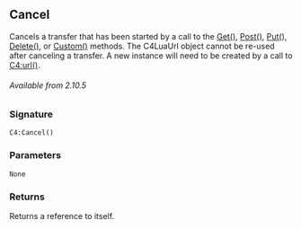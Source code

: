 ## Cancel

Cancels a transfer that has been started by a call to the [Get()][1], [Post()][2], [Put(][3]), [Delete()][4], or [Custom()][5] methods. The C4LuaUrl object cannot be re-used after canceling a transfer.  A new instance will need to be created by a call to [C4:url()][6].

###### Available from 2.10.5


### Signature

`C4:Cancel()`


### Parameters

`None`


### Returns

Returns a reference to itself.

[1]:	https://control4.github.io/docs-driverworks-api/#get
[2]:	https://control4.github.io/docs-driverworks-api/#post
[3]:	https://control4.github.io/docs-driverworks-api/#put
[4]:	https://control4.github.io/docs-driverworks-api/#delete
[5]:	https://control4.github.io/docs-driverworks-api/#custom
[6]:	https://control4.github.io/docs-driverworks-api/#url-interface